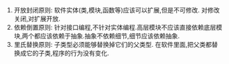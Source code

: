 
1. 开放封闭原则: 软件实体(类,模块,函数等)应该可以扩展,但是不可修改. 对修改关闭,对扩展开放.
2. 依赖倒置原则: 针对接口编程,不针对实体编程.高层模块不应该直接依赖底层模块,两个都应该依赖于抽象.抽象不依赖细节,细节应该依赖抽象.
3. 里氏替换原则: 子类型必须能够替换掉它们的父类型. 在软件里面,把父类都替换成它的子类,程序的行为没有变化.